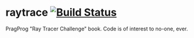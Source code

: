 # raytrace [![Build Status](https://travis-ci.org/timpelican/raytrace.svg?branch=master)](https://travis-ci.org/timpelican/raytrace)

PragProg "Ray Tracer Challenge" book.  Code is of interest to no-one, ever.
